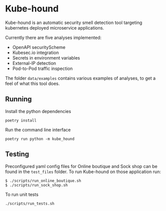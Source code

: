 # Kube-hound

Kube-hound is an automatic security smell detection tool targeting kubernetes deployed microservice applications.

Currently there are five analyses implemented:
- OpenAPI securityScheme
- Kubesec.io integration
- Secrets in environment variables
- External-IP detection
- Pod-to-Pod traffic inspection

The folder `data/examples` contains various examples of analyses, to get a feel of what this tool does.

## Running

Install the python dependencies
```
poetry install
```


Run the command line interface
```
poetry run python -m kube_hound
```

## Testing



Preconfigured yaml config files for Online boutique and Sock shop can be found in the `test_files` folder.
To run Kube-hound on those application run:

```
$ ./scripts/run_online_boutique.sh
$ ./scripts/run_sock_shop.sh
```

To run unit tests
```sh
./scripts/run_tests.sh
```